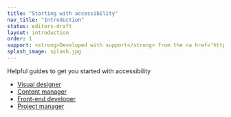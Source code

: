 ```yaml
---
title: "Starting with accessibility"
nav_title: "Introduction"
status: editors-draft
layout: introduction
order: 1
support: <strong>Developed with support</strong> from the <a href="http://www.w3.org/WAI/DEV/">WAI-DEV</a> project, co-funded by the European Commission <abbr title="Information Society Technologies">IST</abbr> Programme.
splash_image: splash.jpg
---
```


Helpful guides to get you started with accessibility

* [Visual designer](designer/index.html)
* [Content manager](content_manager/index.html)
* [Front-end developer](developer/index.html)
* [Project manager](project_manager/index.html)